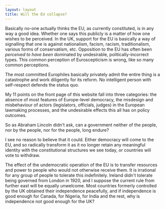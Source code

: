 ```yaml
---
layout: layout
title: Will the EU collapse?
---
```


Basically no-one actually thinks the EU, as currently constituted, is
in any way a good idea. Whether one says this publicly is a matter of
how one wishes to be perceived. In the UK, support for the EU is
basically a way of signalling that one is against nationalism, facism,
racism, traditionalism, various forms of conservatism, etc. Opposition
to the EU has often been *perceived to have been* dominated by
undesirable, politically-incorrect types. This common
perception of Euroscepticism is wrong, like so many common
perceptions.

The most committed Europhiles basically privately admit the entire
thing is a catastrophe and work diligently for its reform. No intelligent
person with self-respect defends the status quo.

My 11 points on the front page of this website fall into three categories: the absence
of most features of Europe-level democracy, the misdesign and
misbehaviour of actors (legislators, officials, judges) in the
European lawmaking processes, and the undesirable effects this all has
on policy outcomes.

So as Abraham Lincoln didn't ask, can a government neither of the
people, nor by the people, nor for the people, long endure?

I see no reason to believe that it could. Either democracy will come
to the EU, and so radically transform it as it no longer retain any
meaningful identity with the constitutional structures we see today,
or countries will vote to withdraw.

The effect of the undemocratic operation of the EU is to transfer
resources and power to people who would not otherwise receive them. It
is irrational for any group of people to tolerate this
indefinitely. Ireland didn't tolerate being governed from London in
1920, and I suppose the current rule from further east will be equally
unwelcome. Most countries formerly controlled by the UK obtained their
independence peacefully, and if independence is good enough for
Canada, for Nigeria, for India and the rest, why is independence not
good enough for the UK?